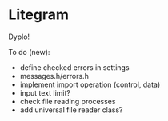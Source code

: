 # Litegram
Dyplo!

To do (new):
- define checked errors in settings
- messages.h/errors.h
- implement import operation (control, data)
- input text limit?
- check file reading processes
- add universal file reader class?
